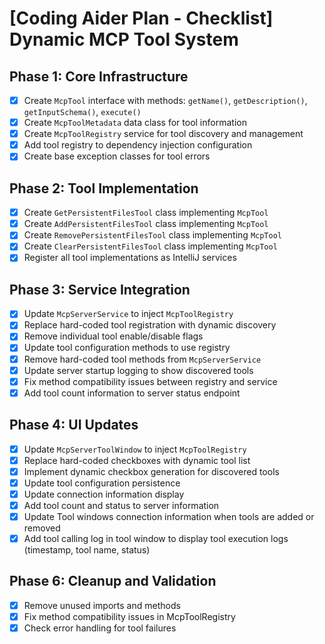 # [Coding Aider Plan - Checklist] Dynamic MCP Tool System

## Phase 1: Core Infrastructure

- [x] Create `McpTool` interface with methods: `getName()`, `getDescription()`, `getInputSchema()`, `execute()`
- [x] Create `McpToolMetadata` data class for tool information
- [x] Create `McpToolRegistry` service for tool discovery and management
- [x] Add tool registry to dependency injection configuration
- [x] Create base exception classes for tool errors

## Phase 2: Tool Implementation

- [x] Create `GetPersistentFilesTool` class implementing `McpTool`
- [x] Create `AddPersistentFilesTool` class implementing `McpTool`
- [x] Create `RemovePersistentFilesTool` class implementing `McpTool`
- [x] Create `ClearPersistentFilesTool` class implementing `McpTool`
- [x] Register all tool implementations as IntelliJ services

## Phase 3: Service Integration

- [x] Update `McpServerService` to inject `McpToolRegistry`
- [x] Replace hard-coded tool registration with dynamic discovery
- [x] Remove individual tool enable/disable flags
- [x] Update tool configuration methods to use registry
- [x] Remove hard-coded tool methods from `McpServerService`
- [x] Update server startup logging to show discovered tools
- [x] Fix method compatibility issues between registry and service
- [x] Add tool count information to server status endpoint

## Phase 4: UI Updates

- [x] Update `McpServerToolWindow` to inject `McpToolRegistry`
- [x] Replace hard-coded checkboxes with dynamic tool list
- [x] Implement dynamic checkbox generation for discovered tools
- [x] Update tool configuration persistence
- [x] Update connection information display
- [x] Add tool count and status to server information
- [x] Update Tool windows connection information when tools are added or removed
- [x] Add tool calling log in tool window to display tool execution logs (timestamp, tool name, status)

## Phase 6: Cleanup and Validation

- [x] Remove unused imports and methods
- [x] Fix method compatibility issues in McpToolRegistry
- [x] Check error handling for tool failures
